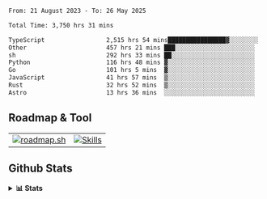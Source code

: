 <!--START_SECTION:waka-->

```txt
From: 21 August 2023 - To: 26 May 2025

Total Time: 3,750 hrs 31 mins

TypeScript                 2,515 hrs 54 mins████████████████▓░░░░░░░░   67.08 %
Other                      457 hrs 21 mins ███░░░░░░░░░░░░░░░░░░░░░░   12.19 %
sh                         292 hrs 33 mins ██░░░░░░░░░░░░░░░░░░░░░░░   07.80 %
Python                     116 hrs 48 mins ▓░░░░░░░░░░░░░░░░░░░░░░░░   03.11 %
Go                         101 hrs 5 mins  ▓░░░░░░░░░░░░░░░░░░░░░░░░   02.70 %
JavaScript                 41 hrs 57 mins  ▒░░░░░░░░░░░░░░░░░░░░░░░░   01.12 %
Rust                       32 hrs 52 mins  ▒░░░░░░░░░░░░░░░░░░░░░░░░   00.88 %
Astro                      13 hrs 36 mins  ░░░░░░░░░░░░░░░░░░░░░░░░░   00.36 %
```

<!--END_SECTION:waka-->

## Roadmap & Tool
<table align="center">
  <tr>
    <td>
      <a href="https://roadmap.sh">
        <img src="https://roadmap.sh/card/tall/6505f3e78dfc79db2fff8e3e?variant=dark" alt="roadmap.sh" />
      </a>
    </td>
    <td>
      <a href="https://github.com/chaninlaw">
        <img src="https://skillicons.dev/icons?i=js,typescript,nodejs,nestjs,react,next,astro,html,css,tailwind,postgres,prisma,docker,git,rust,go&perline=7&theme=dark" alt="Skills" />
      </a>
    </td>
  </tr>
</table>

## Github Stats
<details close>
  <summary><b>📊 Stats</b></summary>
  <div align="center">
    
<picture>
  <source
    srcset="https://github-readme-stats.vercel.app/api?username=chaninlaw&show_icons=true&theme=dark"
    media="(prefers-color-scheme: dark)"
  />
  <source
    srcset="https://github-readme-stats.vercel.app/api?username=chaninlaw&show_icons=true"
    media="(prefers-color-scheme: light), (prefers-color-scheme: no-preference)"
  />
  <img src="https://github-readme-stats.vercel.app/api?username=chaninlaw&show_icons=true" />
</picture>
    
<picture>
  <source
    srcset="https://github-readme-stats.vercel.app/api/top-langs/?username=chaninlaw&layout=donut&theme=dark"
    media="(prefers-color-scheme: dark)"
  />
  <source
    srcset="https://github-readme-stats.vercel.app/api/top-langs/?username=chaninlaw&layout=donut"
    media="(prefers-color-scheme: light), (prefers-color-scheme: no-preference)"
  />
  <img src="https://github-readme-stats.vercel.app/api/top-langs/?username=chaninlaw&layout=donut" />
</picture>
    
  </div>
  
</details>

